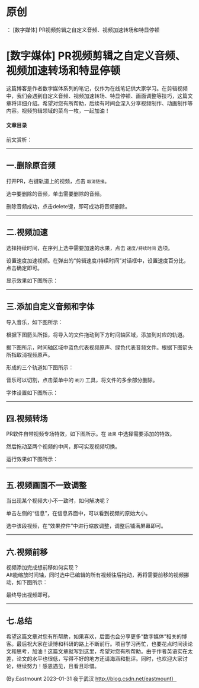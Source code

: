 # 原创
：  [数字媒体] PR视频剪辑之自定义音频、视频加速转场和特显停顿

# [数字媒体] PR视频剪辑之自定义音频、视频加速转场和特显停顿

这篇博客是作者数字媒体系列的笔记，仅作为在线笔记供大家学习。在剪辑视频中，我们会遇到自定义音频、视频加速转场、特显停顿、画面调整等技巧，这篇文章将详细介绍。希望对您有所帮助，后续有时间会深入分享视频制作、动画制作等内容。视频剪辑领域的菜鸟一枚，一起加油！

#### 文章目录

前文赏析：

---


## 一.删除原音频

打开PR，右键轨道上的视频，点击 `取消链接`。

选中要删除的音频，单击需要删除的音频。

删除音频成功，点击delete键，即可成功将音频删除。

---


## 二.视频加速

选择持续时间，在序列上选中需要加速的水果，点击 `速度/持续时间` 选项。

设置速度加速视频。在弹出的“剪辑速度/持续时间”对话框中，设置速度百分比，点击确定即可。

显示效果如下图所示：

---


## 三.添加自定义音频和字体

导入音乐，如下图所示：

根据下图箭头所指，将导入的文件拖动到下方时间轴区域，添加到对应的轨道。

据下图所示，时间轴区域中蓝色代表视频原声、绿色代表音频文件。根据下图箭头所指取消视频原声。

形成的三个轨道如下图所示：

音乐可以切割，点击菜单中的 `剃刀` 工具，将文件的多余部分删除。

字体设置如下图所示：

---


## 四.视频转场

PR软件自带视频专场特效，如下图所示。在 `效果` 中选择需要添加的特效。

然后拖动至两个视频的中间，即可实现视频切换。

运行效果如下图所示：

---


## 五.视频画面不一致调整

当出现某个视频大小不一致时，如何解决呢？

单击左侧的“信息”，在信息界面中，可以看到视频的原始大小。

选中该段视频，在“效果控件”中进行缩放调整，调整后铺满屏幕即可。

---


## 六.视频前移

视频添加完成想前移如何实现？<br/> Alt能缩放时间轴，同时选中已编辑的所有视频往后拖动，再将需要前移的视频挪动，如下图所示：

最终导出视频即可。

---


## 七.总结

希望这篇文章对您有所帮助，如果喜欢，后面也会分享更多“数字媒体”相关的博客。最后祝大家在读博和科研的路上不断前行。项目学习再忙，也要花点时间读论文和思考，加油！这篇文章就写到这里，希望对您有所帮助。由于作者英语实在太差，论文的水平也很低，写得不好的地方还请海涵和批评。同时，也欢迎大家讨论，继续努力！感恩遇见，且看且珍惜。

(By:Eastmount 2023–01-31 夜于武汉 http://blog.csdn.net/eastmount）
